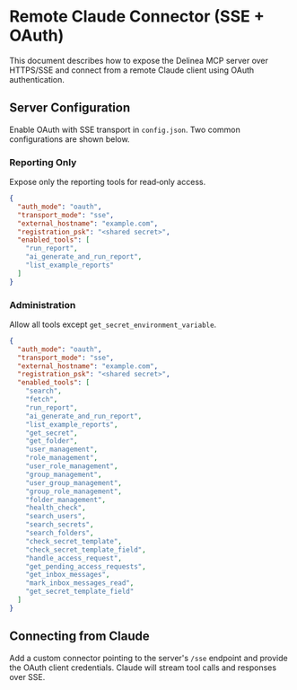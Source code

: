 # Remote Claude Connector (SSE + OAuth)

This document describes how to expose the Delinea MCP server over HTTPS/SSE and connect from a remote Claude client using OAuth authentication.

## Server Configuration

Enable OAuth with SSE transport in `config.json`. Two common configurations are shown below.

### Reporting Only

Expose only the reporting tools for read‑only access.

```json
{
  "auth_mode": "oauth",
  "transport_mode": "sse",
  "external_hostname": "example.com",
  "registration_psk": "<shared secret>",
  "enabled_tools": [
    "run_report",
    "ai_generate_and_run_report",
    "list_example_reports"
  ]
}
```

### Administration

Allow all tools except `get_secret_environment_variable`.

```json
{
  "auth_mode": "oauth",
  "transport_mode": "sse",
  "external_hostname": "example.com",
  "registration_psk": "<shared secret>",
  "enabled_tools": [
    "search",
    "fetch",
    "run_report",
    "ai_generate_and_run_report",
    "list_example_reports",
    "get_secret",
    "get_folder",
    "user_management",
    "role_management",
    "user_role_management",
    "group_management",
    "user_group_management",
    "group_role_management",
    "folder_management",
    "health_check",
    "search_users",
    "search_secrets",
    "search_folders",
    "check_secret_template",
    "check_secret_template_field",
    "handle_access_request",
    "get_pending_access_requests",
    "get_inbox_messages",
    "mark_inbox_messages_read",
    "get_secret_template_field"
  ]
}
```

## Connecting from Claude

Add a custom connector pointing to the server's `/sse` endpoint and provide the OAuth client credentials. Claude will stream tool calls and responses over SSE.

<!-- TODO: Screenshot of Claude remote connector configuration -->
